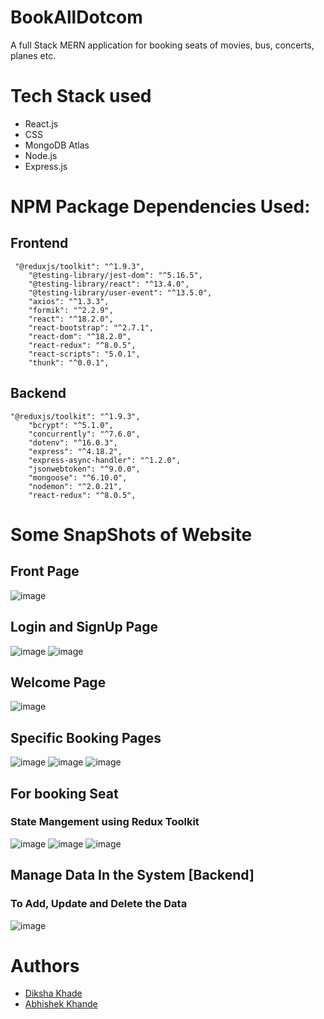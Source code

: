 # BookAllDotcom
A full Stack MERN application for booking seats of movies, bus, concerts, planes etc.
# Tech Stack used
* React.js
* CSS
* MongoDB Atlas
* Node.js
* Express.js
# NPM Package Dependencies Used:
## Frontend 

```
 "@reduxjs/toolkit": "^1.9.3",
    "@testing-library/jest-dom": "^5.16.5",
    "@testing-library/react": "^13.4.0",
    "@testing-library/user-event": "^13.5.0",
    "axios": "^1.3.3",
    "formik": "^2.2.9",
    "react": "^18.2.0",
    "react-bootstrap": "^2.7.1",
    "react-dom": "^18.2.0",
    "react-redux": "^8.0.5",
    "react-scripts": "5.0.1",
    "thunk": "^0.0.1",
```    
## Backend
```
"@reduxjs/toolkit": "^1.9.3",
    "bcrypt": "^5.1.0",
    "concurrently": "^7.6.0",
    "dotenv": "^16.0.3",
    "express": "^4.18.2",
    "express-async-handler": "^1.2.0",
    "jsonwebtoken": "^9.0.0",
    "mongoose": "^6.10.0",
    "nodemon": "^2.0.21",
    "react-redux": "^8.0.5",
```
    
		
# Some SnapShots of Website
## Front Page
![image](https://user-images.githubusercontent.com/91481706/231726113-81029305-f1d3-4aa0-91a3-acb7d958d744.png)
## Login and SignUp Page
![image](https://user-images.githubusercontent.com/91481706/231726287-1387db0e-1785-4f6f-89c8-2af0e8f45a8b.png)
![image](https://user-images.githubusercontent.com/91481706/231726330-0727839c-e593-4743-be92-bb6247c9f865.png)
## Welcome Page
![image](https://user-images.githubusercontent.com/91481706/231726760-86ec4e02-eeaa-47a3-b47f-bcc2e25557bb.png)

## Specific Booking Pages
![image](https://user-images.githubusercontent.com/91481706/231728219-30706c57-0e21-47f7-bbfd-e97176f9cc12.png)
![image](https://user-images.githubusercontent.com/91481706/231728304-5cbe1e4d-1e45-4d71-a2df-2bda2124865e.png)
![image](https://user-images.githubusercontent.com/91481706/231732131-ce1ce2b4-433c-4942-a0ea-758a3764964c.png)

## For booking Seat
### State Mangement using Redux Toolkit 
![image](https://user-images.githubusercontent.com/91481706/231732401-86d87dce-f13d-4eba-bf06-af531b6fe9db.png)
![image](https://user-images.githubusercontent.com/91481706/231732522-d1471026-0170-442d-b90c-b8eb14a9232c.png)
![image](https://user-images.githubusercontent.com/91481706/231732632-e4916441-3c03-4463-9170-ac287d0ed8fb.png)

## Manage Data In the System [Backend]
### To Add, Update and Delete the Data 
![image](https://user-images.githubusercontent.com/91481706/231732917-3a8d594d-d788-4ea6-af09-f8f291ef83be.png)

# Authors
* [Diksha Khade](https://github.com/DikshaKhade)
* [Abhishek Khande](https://github.com/AbhishekKhande)




  
